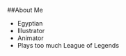 ##About Me
- Egyptian
- Illustrator
- Animator
- Plays too much League of Legends
<!---
Leopotion3/Leopotion3 is a ✨ special ✨ repository because its `README.md` (this file) appears on your GitHub profile.
You can click the Preview link to take a look at your changes.
--->

